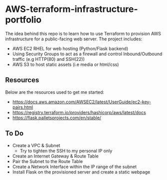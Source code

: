 # AWS-terraform-infrastructure-portfolio

The idea behind this repo is to learn how to use Terraform to provision AWS infrastructure for a public-facing web server. The project includes:
 - AWS EC2 RHEL for web hosting (Python/Flask backend)
 - Using Security Groups to act as a firewall and control Inbound/Outbound traffic (e.g HTTP(80) and SSH(22))
 - AWS S3 to host static assets (i.e media or html/css)

## Resources

Below are the resources used to get me started:
- https://docs.aws.amazon.com/AWSEC2/latest/UserGuide/ec2-key-pairs.html
- https://registry.terraform.io/providers/hashicorp/aws/latest/docs
- https://flask.palletsprojects.com/en/stable/

## To Do

- Create a VPC & Subnet
    - Try to tighten the SSH to my personal IP only
- Create an Internet Gateway & Route Table
- Pair the Subnet to the Route Table
- Create a Network Interface within the IP range of the subnet
- Install Flask on the provisioned server and create a static webpage
